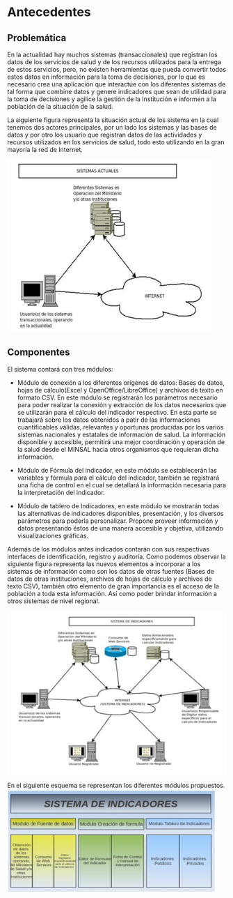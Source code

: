 # Antecedentes
## Problemática
En la actualidad hay muchos sistemas (transaccionales) que registran los datos de los servicios de salud y de los recursos utilizados para la entrega de estos servicios, pero, no existen herramientas que pueda
convertir todos estos datos en información para la toma de decisiones, por lo que es necesario crea una aplicación que interactúe con los diferentes sistemas de tal forma que combine datos y genere indicadores
que sean de utilidad para la toma de decisiones y agilice la gestión de la Institución e informen a la población de la situación de la salud.

La siguiente figura representa la situación actual de los sistema en la cual tenemos dos actores principales, por un lado los sistemas y las bases de datos y por otro los usuario que registran datos de las
actividades y recursos utilizados en los servicios de salud, todo esto utilizando en la gran mayoría la red de Internet.

![ Sistemas actuales ](images/sistemas_actuales.png)

## Componentes
El sistema contará con tres módulos:

* Módulo de conexión a los diferentes orígenes de datos: Bases de datos, hojas de cálculo(Excel y OpenOffice/LibreOffice) y archivos de texto en formato CSV. En este módulo se registrarán los parámetros necesario para poder realizar la conexión y extracción de los datos necesarios que se utilizarán para el cálculo del indicador respectivo. En esta parte se trabajará sobre los datos obtenidos a patir de las informaciones cuantificables válidas, relevantes y oportunas producidas por los varios sistemas nacionales y estatales de información de salud. La información disponible y accesible, permitirá una mejor coordinación y operación de la salud desde el MINSAL hacia otros organismos que requieran dicha información.

* Módulo de Fórmula del indicador, en este módulo se establecerán las variables y fórmula para el cálculo del indicador, también se registrará una ficha de control en el cual se detallará la información necesaria para la interpretación del indicador.

* Módulo de tablero de Indicadores, en este módulo se mostrarán todas las alternativas de indicadores disponibles, presentación, y los diversos parámetros para poderla personalizar. Propone proveer información y datos presentando éstos de una manera accesible y objetiva, utilizando visualizaciones gráficas.


Además de los módulos antes indicados contarán con sus respectivas interfaces de identificación, registro y auditoría.
Como podemos observar la siguiente figura representa las nuevos elementos a incorporar a los sistemas de información como son los datos de otras fuentes (Bases de datos de otras instituciones, archivos de hojas de cálculo y archivos de texto CSV), también otro elemento de gran importancia es el acceso de la población a toda esta información. Así como poder brindar información a otros sistemas de nivel regional.

![ Sistemas propuesto ](images/sistema_indicadores.png)

En el siguiente esquema se representan los diferentes módulos propuestos.
![ Estructura de módulos ](images/esquema_sistema_indicadores.png)



